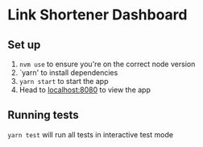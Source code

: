 # Link Shortener Dashboard

## Set up

1. `nvm use` to ensure you're on the correct node version
2. `yarn' to install dependencies
3. `yarn start` to start the app
4. Head to [localhost:8080](localhost:8080) to view the app

## Running tests

`yarn test` will run all tests in interactive test mode
